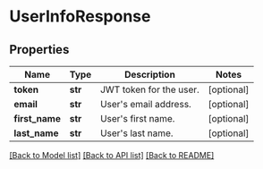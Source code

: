 # UserInfoResponse

## Properties
Name | Type | Description | Notes
------------ | ------------- | ------------- | -------------
**token** | **str** | JWT token for the user. | [optional] 
**email** | **str** | User&#x27;s email address. | [optional] 
**first_name** | **str** | User&#x27;s first name. | [optional] 
**last_name** | **str** | User&#x27;s last name. | [optional] 

[[Back to Model list]](../README.md#documentation-for-models) [[Back to API list]](../README.md#documentation-for-api-endpoints) [[Back to README]](../README.md)

